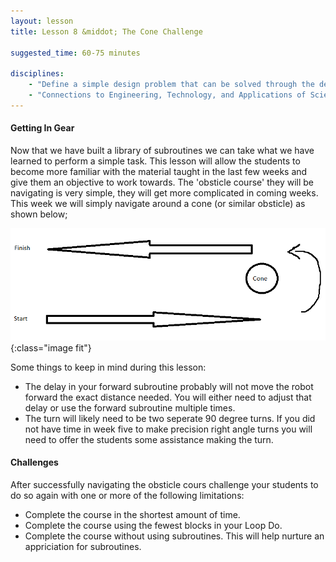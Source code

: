 ```yaml
---
layout: lesson
title: Lesson 8 &middot; The Cone Challenge

suggested_time: 60-75 minutes  

disciplines:
    - "Define a simple design problem that can be solved through the development of an object, tool, process, or system and includes several criteria for success and constraints on materials, time, or cost. (3-5-ETS1-1)"
    - "Connections to Engineering, Technology, and Applications of Science: Influence of Engineering, Technology, and Science on Society and the Natural World Engineers improve existing technologies or develop new ones. (4-PS3-4)"
---
```


#### Getting In Gear

Now that we have built a library of subroutines we can take what we have learned to perform a simple task. This lesson will allow the students to become more familiar with the material taught in the last few weeks and give them an objective to work towards. The 'obsticle course' they will be navigating is very simple, they will get more complicated in coming weeks. This week we will simply navigate around a cone (or similar obsticle) as shown below;

![fig Obstacle Path.1](obstacle_1.png){:class="image fit"}

Some things to keep in mind during this lesson:

- The delay in your forward subroutine probably will not move the robot forward the exact distance needed. You will either need to adjust that delay or use the forward subroutine multiple times.
- The turn will likely need to be two seperate 90 degree turns. If you did not have time in week five to make precision right angle turns you will need to offer the students some assistance making the turn.

#### Challenges
After successfully navigating the obsticle cours challenge your students to do so again with one or more of the following limitations:

- Complete the course in the shortest amount of time.
- Complete the course using the fewest blocks in your Loop Do.
- Complete the course without using subroutines. This will help nurture an appriciation for subroutines.